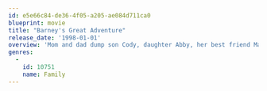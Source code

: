 ```yaml
---
id: e5e66c84-de36-4f05-a205-ae084d711ca0
blueprint: movie
title: "Barney's Great Adventure"
release_date: '1998-01-01'
overview: 'Mom and dad dump son Cody, daughter Abby, her best friend Marcella and a baby on the farm with Grandpa and Grandma. Purple dinosaur Barney soon appears to entertain kids, and when a large colorful egg deposited on a farm by a shooting star is accidentally carted off, Barney and kids start their chase for it'
genres:
  -
    id: 10751
    name: Family
---
```

